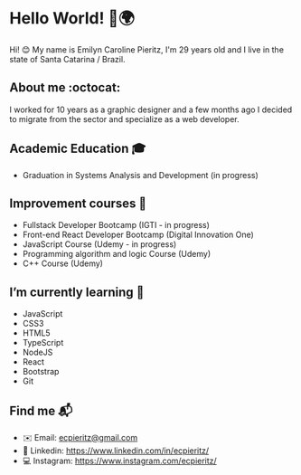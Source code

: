 # Hello World! 👋🌍

Hi! :blush: My name is Emilyn Caroline Pieritz, I'm 29 years old and I live in the state of Santa Catarina / Brazil. 

## About me :octocat:
I worked for 10 years as a graphic designer and a few months ago I decided to migrate from the sector and specialize as a web developer.

## Academic Education :mortar_board:
- Graduation in Systems Analysis and Development (in progress)

## Improvement courses :blue_book:
- Fullstack Developer Bootcamp (IGTI - in progress)
- Front-end React Developer Bootcamp (Digital Innovation One)
- JavaScript Course (Udemy - in progress)
- Programming algorithm and logic Course (Udemy)
- C++ Course (Udemy)

## I’m currently learning :floppy_disk:
- JavaScript
- CSS3
- HTML5
- TypeScript
- NodeJS
- React
- Bootstrap
- Git 

## Find me :mailbox_with_mail:
- ✉️ Email: ecpieritz@gmail.com
- 💼 Linkedin: https://www.linkedin.com/in/ecpieritz/
- 💻 Instagram: https://www.instagram.com/ecpieritz/
